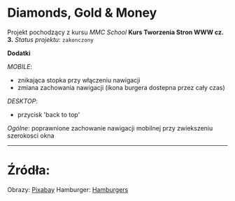# Diamonds, Gold & Money

Projekt pochodzący z kursu _MMC School_ **Kurs Tworzenia Stron WWW cz. 3.**
_Status projektu_: `zakonczony`

**Dodatki**

_MOBILE_:

- znikająca stopka przy włączeniu nawigacji
- zmiana zachowania nawigacji (ikona burgera dostepna przez cały czas)

_DESKTOP_:

- przycisk 'back to top'

_Ogólne_:
poprawnione zachowanie nawigacji mobilnej przy zwiekszeniu szerokosci okna

---

# Źródła:

Obrazy: [Pixabay](https://pixabay.com/pl/)
Hamburger: [Hamburgers](https://github.com/jonsuh/hamburgers)
